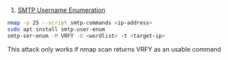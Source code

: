 1. <u>SMTP Username Enumeration</u>

````bash
nmap -p 25 --script smtp-commands <ip-address>
sudo apt install smtp-user-enum
smtp-ser-enum -M VRFY -U <wordlist> -t <target-ip>
````

This attack only works if nmap scan returns VRFY as an usable command
